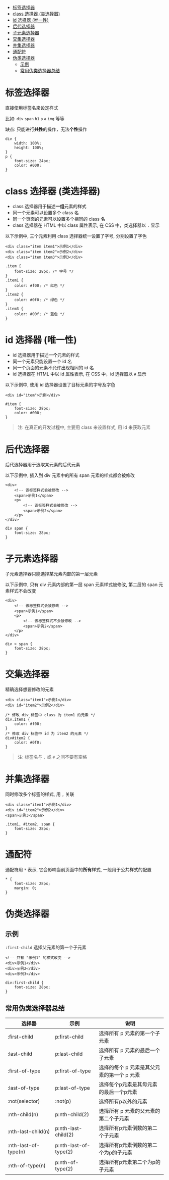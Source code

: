 <!--
 * @Author: shenxh
 * @Date: 2021-12-13 16:50:36
 * @LastEditors: shenxh
 * @LastEditTime: 2021-12-15 11:06:01
 * @Description: CSS 选择器
-->

- [标签选择器](#标签选择器)
- [class 选择器 (类选择器)](#class-选择器-类选择器)
- [id 选择器 (唯一性)](#id-选择器-唯一性)
- [后代选择器](#后代选择器)
- [子元素选择器](#子元素选择器)
- [交集选择器](#交集选择器)
- [并集选择器](#并集选择器)
- [通配符](#通配符)
- [伪类选择器](#伪类选择器)
  - [示例](#示例)
  - [常用伪类选择器总结](#常用伪类选择器总结)

# 标签选择器
直接使用标签名来设定样式

比如: `div` `span` `h1` `p` `a` `img` 等等

缺点: 只能进行**共性**的操作，无法**个性**操作
```
div {
    width: 100%;
    height: 100%;
}
p {
    font-size: 24px;
    color: #000;
}
```

# class 选择器 (类选择器)
+ class 选择器用于描述**一组**元素的样式
+ 同一个元素可以设置多个 class 名
+ 同一个页面的元素可以设置多个相同的 class 名
+ class 选择器在 HTML 中以 class 属性表示, 在 CSS 中，类选择器以 `.` 显示

以下示例中, 三个元素利用 class 选择器统一设置了字号, 分别设置了字色
```
<div class="item item1">示例1</div>
<div class="item item2">示例2</div>
<div class="item item3">示例3</div>
```
```
.item {
    font-size: 28px; /* 字号 */
}
.item1 {
    color: #f00; /* 红色 */
}
.item2 {
    color: #0f0; /* 绿色 */
}
.item3 {
    color: #00f; /* 蓝色 */
}
```

# id 选择器 (唯一性)
+ id 选择器用于描述**一个**元素的样式
+ 同一个元素只能设置一个 id 名
+ 同一个页面的元素不允许出现相同的 id 名
+ id 选择器在 HTML 中以 id 属性表示, 在 CSS 中，id 选择器以 `#` 显示

以下示例中, 使用 id 选择器设置了目标元素的字号及字色
```
<div id="item">示例</div>
```
```
#item {
    font-size: 28px;
    color: #000;
}
```

> 注: 在真正的开发过程中, 主要用 class 来设置样式, 用 id 来获取元素

# 后代选择器
后代选择器用于选取某元素的后代元素

以下示例中, 插入到 div 元素中的所有 span 元素的样式都会被修改
```
<div>
    <!-- 该标签样式会被修改 -->
    <span>示例1</span>
    <p>
        <!-- 该标签样式会被修改 -->
        <span>示例2</span>
    </p>
</div>
```
```
div span {
    font-size: 28px;
}
```

# 子元素选择器
子元素选择器只能选择某元素内部的第一层元素

以下示例中, 只有 div 元素内部的第一层 span 元素样式被修改, 第二层的 span 元素样式不会改变

```
<div>
    <!-- 该标签样式会被修改 -->
    <span>示例1</span>
    <p>
        <!-- 该标签样式不会被修改 -->
        <span>示例2</span>
    </p>
</div>
```
```
div > span {
    font-size: 28px;
}
```

# 交集选择器
精确选择想要修改的元素

```
<div class="item1">示例1</div>
<div id="item2">示例2</div>
```
```
/* 修改 div 标签中 class 为 item1 的元素 */
div.item1 {
    color: #f00;
}
/* 修改 div 标签中 id 为 item2 的元素 */
div#item2 {
    color: #0f0;
}
```

> 注: 标签名与 `.` 或 `#` 之间不要有空格

# 并集选择器
同时修改多个标签的样式, 用 `,` 关联

```
<div class="item1">示例1</div>
<div id="item2">示例2</div>
<span>示例3</span>
```
```
.item1, #item2, span {
    font-size: 28px;
}
```

# 通配符
通配符用 `*` 表示, 它会影响当前页面中的**所有**样式, 一般用于公共样式的配置

```
* {
    font-size: 28px;
    margin: 0;
}
```

# 伪类选择器

## 示例
`:first-child` 选择父元素的第一个子元素


```
<!-- 只有 "示例1" 的样式改变 -->
<div>示例1</div>
<div>示例2</div>
<div>示例3</div>
```
```
div:first-child {
    font-size: 28px;
}
```

## 常用伪类选择器总结
| 选择器               | 示例                  | 说明                                       |
| -------------------- | --------------------- | ------------------------------------------ |
| :first-child         | p:first-child         | 选择所有 p 元素的第一个子元素              |
| :last-child          | p:last-child          | 选择所有 p 元素的最后一个子元素            |
| :first-of-type       | p:first-of-type       | 选择的每个 p 元素是其父元素的第一个 p 元素 |
| :last-of-type        | p:last-of-type        | 选择每个p元素是其母元素的最后一个p元素     |
| :not(selector)       | :not(p)               | 选择所有p以外的元素                        |
| :nth-child(n)        | p:nth-child(2)        | 选择所有 p 元素的父元素的第二个子元素      |
| :nth-last-child(n)   | p:nth-last-child(2)   | 选择所有p元素倒数的第二个子元素            |
| :nth-last-of-type(n) | p:nth-last-of-type(2) | 选择所有p元素倒数的第二个为p的子元素       |
| :nth-of-type(n)      | p:nth-of-type(2)      | 选择所有p元素第二个为p的子元素             |
